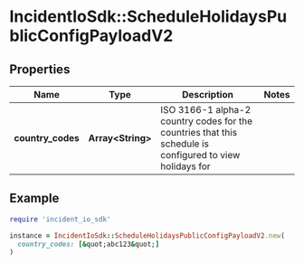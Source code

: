 # IncidentIoSdk::ScheduleHolidaysPublicConfigPayloadV2

## Properties

| Name | Type | Description | Notes |
| ---- | ---- | ----------- | ----- |
| **country_codes** | **Array&lt;String&gt;** | ISO 3166-1 alpha-2 country codes for the countries that this schedule is configured to view holidays for |  |

## Example

```ruby
require 'incident_io_sdk'

instance = IncidentIoSdk::ScheduleHolidaysPublicConfigPayloadV2.new(
  country_codes: [&quot;abc123&quot;]
)
```

